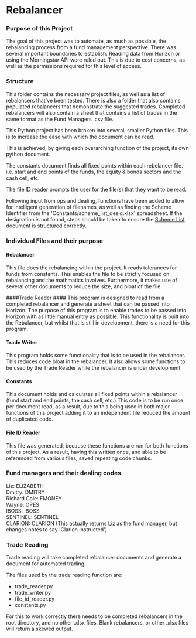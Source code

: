 # Rebalancer #
### Purpose of this Project ###
The goal of this project was to automate, as much as possible, the rebalancing process from a fund management perspective. 
There was several important boundaries to establish. Reading data from Horizon or using the Morningstar API were ruled out. 
This is due to cost concerns, as well as the permissions required for this level of access.

### Structure ###
This folder contains the necessary project files, as well as a list of rebalancers that've been tested. There is also a
folder that also contains populated rebalancers that demonstrate the suggested trades. Completed rebalancers will also
contain a sheet that contains a list of trades in the same format as the Fund Managers .csv file.

This Python project has been broken into several, smaller Python files. This is to increase the ease with which the
document can be read.

This is achieved, by giving each overarching function of the project, its own python document.

The constants document finds all fixed points within each rebelancer file. i.e. start and end points of the funds,
the equity & bonds sectors and the cash cell, etc.

The file ID reader prompts the user for the file(s) that they want to be read.

Following input from ops and dealing, functions have been added to allow for intelligent generation of filenames,
as well as finding the Scheme Identifier from the 'Constants/scheme_list_desig.xlsx' spreadsheet.
If the designation is not found, steps should be taken to ensure the
[Scheme List]("Resources/scheme_list_desig.xlsm") document
is structured correctly.

### Individual Files and their purpose ###
#### Rebalancer ####
This file does the rebalancing within the project. It reads tolerances for funds from constants. 
This enables the file to be strictly focused on rebalancing and the mathmatics involves. 
Furthermore, it makes use of several other documents to reduce the size, and bloat of the file. 

####Trade Reader ####
This program is designed to read from a completed rebalancer and generate a sheet that can be passed into Horizon. 
The purpose of this program is to enable trades to be passed into Horizon with as little manual entry as possible. 
This functionality is built into the Rebalancer, but whilst that is still in development, there is a need for this program. 

#### Trade Writer ####
This program holds some functionality that is to be used in the rebalancer. This reduces code bloat in the rebalancer. 
It also allows some functions to be used by the Trade Reader while the rebalancer is under development. 

#### Constants ####
This document holds and calculates all fixed points within a rebalancer (fund start and end points, the cash cell, etc.)
This code is to be run once per document read, as a result, due to this being used in both major functions of this project
adding it to an independent file reduced the amount of duplicated code. 

#### File ID Reader #### 
This file was generated, because these functions are run for both functions of this project. 
As a result, having this written once, and able to be referenced from various files, saved repeating code chunks. 


### Fund managers and their dealing codes ### 
Liz: ELIZABETH  
Dmitry: DMITRY  
Richard Cole: FMONEY  
Wayne: OPES  
IBOSS: IBOSS  
SENTINEL: SENTINEL  
CLARION: CLARION (This actually returns Liz as the fund manager, but changes notes to say 'Clarion Instructed')


### Trade Reading ###
Trade reading will take completed rebalancer documents and generate a document for automated trading. 

The files used by the trade reading function are: 
- trade_reader.py
- trade_writer.py
- file_id_reader.py
- constants.py

For this to work correctly there needs to be completed rebalancers in the root directory, and no other .xlsx files.
Blank rebalancers, or other .xlsx files will return a skewed output. 